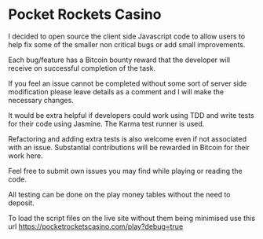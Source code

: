 Pocket Rockets Casino
===================

I decided to open source the client side Javascript code to allow users to help fix some of the smaller non 
critical bugs or add small improvements.

Each bug/feature has a Bitcoin bounty reward that the developer will receive on successful completion of the task.

If you feel an issue cannot be completed without some sort of server side modification please leave details as a comment 
and I will make the necessary changes.

It would be extra helpful if developers could work using TDD and write tests for their code using Jasmine. 
The Karma test runner is used.

Refactoring and adding extra tests is also welcome even if not associated with an issue. Substantial contributions will be 
rewarded in Bitcoin for their work here.

Feel free to submit own issues you may find while playing or reading the code.

All testing can be done on the play money tables without the need to deposit.

To load the script files on the live site without them being minimised use this url
https://pocketrocketscasino.com/play?debug=true
